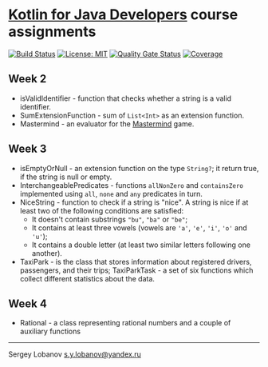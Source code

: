# [Kotlin for Java Developers](https://www.coursera.org/learn/kotlin-for-java-developers/) course assignments

[![Build Status](https://travis-ci.org/slobanov/kotlin-for-java-dev.svg?branch=master)](https://travis-ci.org/slobanov/kotlin-for-java-dev)
[![License: MIT](http://img.shields.io/badge/license-MIT-green.svg)](LICENSE)
[![Quality Gate Status](https://sonarcloud.io/api/project_badges/measure?project=ru.amai.study.coursera%3Akotlin-for-java-dev&metric=alert_status)](https://sonarcloud.io/dashboard?id=ru.amai.study.coursera%3Akotlin-for-java-dev)
[![Coverage](https://sonarcloud.io/api/project_badges/measure?project=ru.amai.study.coursera%3Akotlin-for-java-dev&metric=coverage)](https://sonarcloud.io/dashboard?id=ru.amai.study.coursera%3Akotlin-for-java-dev)

## Week 2
 * isValidIdentifier - function that checks whether a string is a valid identifier.
 * SumExtensionFunction - sum of `List<Int>` as an extension function.
 * Mastermind - an evaluator for the [Mastermind](https://en.wikipedia.org/wiki/Mastermind_(board_game)) game.
 
## Week 3
 * isEmptyOrNull - an extension function on the type `String?`; it return true, if the string is null or empty.
 * InterchangeablePredicates -  functions `allNonZero` and `containsZero` implemented 
using `all`, `none` and `any` predicates in turn.
 * NiceString - function to check if a string is "nice".
 A string is nice if at least two of the following conditions are satisfied:           
   * It doesn't contain substrings `"bu"`, `"ba"` or `"be"`;
   * It contains at least three vowels (vowels are `'a'`, `'e'`, `'i'`, `'o'` and `'u'`);
   * It contains a double letter (at least two similar letters following one another).
 * TaxiPark - is the class that stores information about registered drivers, passengers, and their trips;
   TaxiParkTask - a set of six functions which collect different statistics about the data.
   
## Week 4
 * Rational - a class representing rational numbers 
 and a couple of auxiliary functions
 
- - - -
Sergey Lobanov
[s.y.lobanov@yandex.ru](mailto:s.y.lobanov@yandex.ru?Subject=otus-springframework-2018-11-slobanov)
